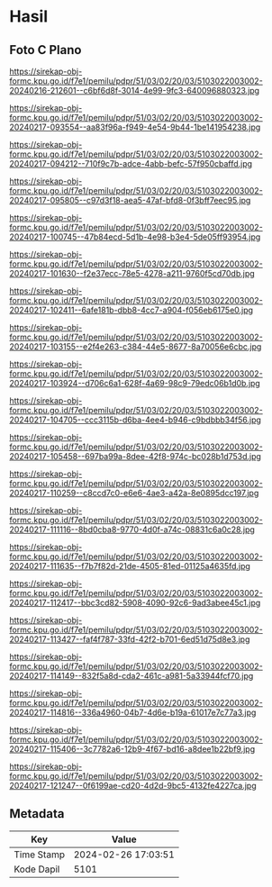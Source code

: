 # Hasil

## Foto C Plano

https://sirekap-obj-formc.kpu.go.id/f7e1/pemilu/pdpr/51/03/02/20/03/5103022003002-20240216-212601--c6bf6d8f-3014-4e99-9fc3-640096880323.jpg

https://sirekap-obj-formc.kpu.go.id/f7e1/pemilu/pdpr/51/03/02/20/03/5103022003002-20240217-093554--aa83f96a-f949-4e54-9b44-1be141954238.jpg

https://sirekap-obj-formc.kpu.go.id/f7e1/pemilu/pdpr/51/03/02/20/03/5103022003002-20240217-094212--710f9c7b-adce-4abb-befc-57f950cbaffd.jpg

https://sirekap-obj-formc.kpu.go.id/f7e1/pemilu/pdpr/51/03/02/20/03/5103022003002-20240217-095805--c97d3f18-aea5-47af-bfd8-0f3bff7eec95.jpg

https://sirekap-obj-formc.kpu.go.id/f7e1/pemilu/pdpr/51/03/02/20/03/5103022003002-20240217-100745--47b84ecd-5d1b-4e98-b3e4-5de05ff93954.jpg

https://sirekap-obj-formc.kpu.go.id/f7e1/pemilu/pdpr/51/03/02/20/03/5103022003002-20240217-101630--f2e37ecc-78e5-4278-a211-9760f5cd70db.jpg

https://sirekap-obj-formc.kpu.go.id/f7e1/pemilu/pdpr/51/03/02/20/03/5103022003002-20240217-102411--6afe181b-dbb8-4cc7-a904-f056eb6175e0.jpg

https://sirekap-obj-formc.kpu.go.id/f7e1/pemilu/pdpr/51/03/02/20/03/5103022003002-20240217-103155--e2f4e263-c384-44e5-8677-8a70056e6cbc.jpg

https://sirekap-obj-formc.kpu.go.id/f7e1/pemilu/pdpr/51/03/02/20/03/5103022003002-20240217-103924--d706c6a1-628f-4a69-98c9-79edc06b1d0b.jpg

https://sirekap-obj-formc.kpu.go.id/f7e1/pemilu/pdpr/51/03/02/20/03/5103022003002-20240217-104705--ccc3115b-d6ba-4ee4-b946-c9bdbbb34f56.jpg

https://sirekap-obj-formc.kpu.go.id/f7e1/pemilu/pdpr/51/03/02/20/03/5103022003002-20240217-105458--697ba99a-8dee-42f8-974c-bc028b1d753d.jpg

https://sirekap-obj-formc.kpu.go.id/f7e1/pemilu/pdpr/51/03/02/20/03/5103022003002-20240217-110259--c8ccd7c0-e6e6-4ae3-a42a-8e0895dcc197.jpg

https://sirekap-obj-formc.kpu.go.id/f7e1/pemilu/pdpr/51/03/02/20/03/5103022003002-20240217-111116--8bd0cba8-9770-4d0f-a74c-08831c6a0c28.jpg

https://sirekap-obj-formc.kpu.go.id/f7e1/pemilu/pdpr/51/03/02/20/03/5103022003002-20240217-111635--f7b7f82d-21de-4505-81ed-01125a4635fd.jpg

https://sirekap-obj-formc.kpu.go.id/f7e1/pemilu/pdpr/51/03/02/20/03/5103022003002-20240217-112417--bbc3cd82-5908-4090-92c6-9ad3abee45c1.jpg

https://sirekap-obj-formc.kpu.go.id/f7e1/pemilu/pdpr/51/03/02/20/03/5103022003002-20240217-113427--faf4f787-33fd-42f2-b701-6ed51d75d8e3.jpg

https://sirekap-obj-formc.kpu.go.id/f7e1/pemilu/pdpr/51/03/02/20/03/5103022003002-20240217-114149--832f5a8d-cda2-461c-a981-5a33944fcf70.jpg

https://sirekap-obj-formc.kpu.go.id/f7e1/pemilu/pdpr/51/03/02/20/03/5103022003002-20240217-114816--336a4960-04b7-4d6e-b19a-61017e7c77a3.jpg

https://sirekap-obj-formc.kpu.go.id/f7e1/pemilu/pdpr/51/03/02/20/03/5103022003002-20240217-115406--3c7782a6-12b9-4f67-bd16-a8dee1b22bf9.jpg

https://sirekap-obj-formc.kpu.go.id/f7e1/pemilu/pdpr/51/03/02/20/03/5103022003002-20240217-121247--0f6199ae-cd20-4d2d-9bc5-4132fe4227ca.jpg


## Metadata

| Key        | Value               |
| ---------- | ------------------- |
| Time Stamp | 2024-02-26 17:03:51 |
| Kode Dapil | 5101                |



